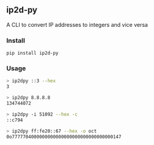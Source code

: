 ## ip2d-py

A CLI to convert IP addresses to integers and vice versa

### Install

`pip install ip2d-py`
### Usage

```bash
> ip2dpy ::3 --hex
3
```

```bash
> ip2dpy 8.8.8.8
134744072
```

```bash
> ip2dpy -i 51092 --hex -c
::c794
```

```bash
> ip2dpy ff:fe20::67 --hex -o oct
0o7777704000000000000000000000000000000147
```
